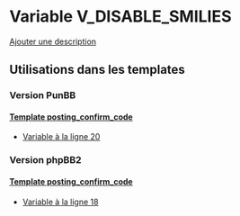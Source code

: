 # Variable V_DISABLE_SMILIES
[Ajouter une description](https://fa-tvars.appspot.com/var/V_DISABLE_SMILIES)

## Utilisations dans les templates

### Version PunBB

#### [Template posting_confirm_code](punbb/posting_confirm_code.md)
* [Variable &agrave; la ligne 20](../punbb/posting_confirm_code.tpl#L20)

### Version phpBB2

#### [Template posting_confirm_code](subsilver/posting_confirm_code.md)
* [Variable &agrave; la ligne 18](../subsilver/posting_confirm_code.tpl#L18)